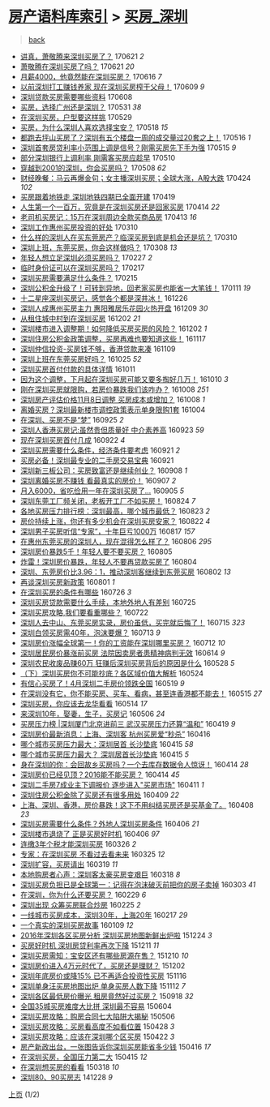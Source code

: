 [房产语料库索引](../../README.md)  > [买房_深圳](买房_深圳.md)
====
> [back](../README.md)

- [讲真，萧敬腾来深圳买房了？](http://jkwz.applinzi.com/ittc/6981642868425753604.html#%E8%AE%B2%E7%9C%9F%EF%BC%8C%E8%90%A7%E6%95%AC%E8%85%BE%E6%9D%A5%E6%B7%B1%E5%9C%B3%E4%B9%B0%E6%88%BF%E4%BA%86%EF%BC%9F) 170621 *2* 
- [萧敬腾在深圳买房了吗？](http://jkwz.applinzi.com/ittc/6981592649239626756.html#%E8%90%A7%E6%95%AC%E8%85%BE%E5%9C%A8%E6%B7%B1%E5%9C%B3%E4%B9%B0%E6%88%BF%E4%BA%86%E5%90%97%EF%BC%9F) 170621 *20* 
- [月薪4000，他竟然能在深圳买房？](http://jkwz.applinzi.com/ittc/6979805304748246020.html#%E6%9C%88%E8%96%AA4000%EF%BC%8C%E4%BB%96%E7%AB%9F%E7%84%B6%E8%83%BD%E5%9C%A8%E6%B7%B1%E5%9C%B3%E4%B9%B0%E6%88%BF%EF%BC%9F) 170616 *7* 
- [以前深圳打工赚钱养家 现在深圳买房榨干父母！](http://jkwz.applinzi.com/ittc/6977168073923494916.html#%E4%BB%A5%E5%89%8D%E6%B7%B1%E5%9C%B3%E6%89%93%E5%B7%A5%E8%B5%9A%E9%92%B1%E5%85%BB%E5%AE%B6+%E7%8E%B0%E5%9C%A8%E6%B7%B1%E5%9C%B3%E4%B9%B0%E6%88%BF%E6%A6%A8%E5%B9%B2%E7%88%B6%E6%AF%8D%EF%BC%81) 170609 *9* 
- [深圳贷款买房需要哪些资料](http://jkwz.applinzi.com/ittc/6976810185514288133.html#%E6%B7%B1%E5%9C%B3%E8%B4%B7%E6%AC%BE%E4%B9%B0%E6%88%BF%E9%9C%80%E8%A6%81%E5%93%AA%E4%BA%9B%E8%B5%84%E6%96%99) 170608  
- [买房，选择广州还是深圳？](http://jkwz.applinzi.com/ittc/6973755463324664836.html#%E4%B9%B0%E6%88%BF%EF%BC%8C%E9%80%89%E6%8B%A9%E5%B9%BF%E5%B7%9E%E8%BF%98%E6%98%AF%E6%B7%B1%E5%9C%B3%EF%BC%9F) 170531 *38* 
- [在深圳买房，户型要这样挑](http://jkwz.applinzi.com/ittc/6973220338958599172.html#%E5%9C%A8%E6%B7%B1%E5%9C%B3%E4%B9%B0%E6%88%BF%EF%BC%8C%E6%88%B7%E5%9E%8B%E8%A6%81%E8%BF%99%E6%A0%B7%E6%8C%91) 170529  
- [买房，为什么深圳人喜欢选择宝安？](http://jkwz.applinzi.com/ittc/6968945922376467461.html#%E4%B9%B0%E6%88%BF%EF%BC%8C%E4%B8%BA%E4%BB%80%E4%B9%88%E6%B7%B1%E5%9C%B3%E4%BA%BA%E5%96%9C%E6%AC%A2%E9%80%89%E6%8B%A9%E5%AE%9D%E5%AE%89%EF%BC%9F) 170518 *15* 
- [都跑去坪山买房了？深圳有五个楼盘一周的成交量过20套之上！](http://jkwz.applinzi.com/ittc/6968168730918913029.html#%E9%83%BD%E8%B7%91%E5%8E%BB%E5%9D%AA%E5%B1%B1%E4%B9%B0%E6%88%BF%E4%BA%86%EF%BC%9F%E6%B7%B1%E5%9C%B3%E6%9C%89%E4%BA%94%E4%B8%AA%E6%A5%BC%E7%9B%98%E4%B8%80%E5%91%A8%E7%9A%84%E6%88%90%E4%BA%A4%E9%87%8F%E8%BF%8720%E5%A5%97%E4%B9%8B%E4%B8%8A%EF%BC%81) 170516 *1* 
- [深圳首套房贷利率小范围上调是信号？刚需买房先下手为强](http://jkwz.applinzi.com/ittc/6967673197905314820.html#%E6%B7%B1%E5%9C%B3%E9%A6%96%E5%A5%97%E6%88%BF%E8%B4%B7%E5%88%A9%E7%8E%87%E5%B0%8F%E8%8C%83%E5%9B%B4%E4%B8%8A%E8%B0%83%E6%98%AF%E4%BF%A1%E5%8F%B7%EF%BC%9F%E5%88%9A%E9%9C%80%E4%B9%B0%E6%88%BF%E5%85%88%E4%B8%8B%E6%89%8B%E4%B8%BA%E5%BC%BA) 170515 *9* 
- [部分深圳银行上调利率 刚需客买房应趁早](http://jkwz.applinzi.com/ittc/6965985817502680068.html#%E9%83%A8%E5%88%86%E6%B7%B1%E5%9C%B3%E9%93%B6%E8%A1%8C%E4%B8%8A%E8%B0%83%E5%88%A9%E7%8E%87+%E5%88%9A%E9%9C%80%E5%AE%A2%E4%B9%B0%E6%88%BF%E5%BA%94%E8%B6%81%E6%97%A9) 170510  
- [穿越到2001的深圳，你会买房吗？](http://jkwz.applinzi.com/ittc/6965078645872788484.html#%E7%A9%BF%E8%B6%8A%E5%88%B02001%E7%9A%84%E6%B7%B1%E5%9C%B3%EF%BC%8C%E4%BD%A0%E4%BC%9A%E4%B9%B0%E6%88%BF%E5%90%97%EF%BC%9F) 170508 *62* 
- [财经晚餐：马云再爆金句；女主播深圳买房；全球大涨，A股大跌](http://jkwz.applinzi.com/ittc/6960228757355889668.html#%E8%B4%A2%E7%BB%8F%E6%99%9A%E9%A4%90%EF%BC%9A%E9%A9%AC%E4%BA%91%E5%86%8D%E7%88%86%E9%87%91%E5%8F%A5%EF%BC%9B%E5%A5%B3%E4%B8%BB%E6%92%AD%E6%B7%B1%E5%9C%B3%E4%B9%B0%E6%88%BF%EF%BC%9B%E5%85%A8%E7%90%83%E5%A4%A7%E6%B6%A8%EF%BC%8CA%E8%82%A1%E5%A4%A7%E8%B7%8C) 170424 *102* 
- [买房跟着地铁走 深圳地铁四期已全面开建](http://jkwz.applinzi.com/ittc/6958305585220027397.html#%E4%B9%B0%E6%88%BF%E8%B7%9F%E7%9D%80%E5%9C%B0%E9%93%81%E8%B5%B0+%E6%B7%B1%E5%9C%B3%E5%9C%B0%E9%93%81%E5%9B%9B%E6%9C%9F%E5%B7%B2%E5%85%A8%E9%9D%A2%E5%BC%80%E5%BB%BA) 170419  
- [人生第一个一百万，究竟是在深圳买房还是回家买房](http://jkwz.applinzi.com/ittc/6956498312961197060.html#%E4%BA%BA%E7%94%9F%E7%AC%AC%E4%B8%80%E4%B8%AA%E4%B8%80%E7%99%BE%E4%B8%87%EF%BC%8C%E7%A9%B6%E7%AB%9F%E6%98%AF%E5%9C%A8%E6%B7%B1%E5%9C%B3%E4%B9%B0%E6%88%BF%E8%BF%98%E6%98%AF%E5%9B%9E%E5%AE%B6%E4%B9%B0%E6%88%BF) 170414 *22* 
- [老司机买房记：15万在深圳周边全款买商品房](http://jkwz.applinzi.com/ittc/6955698384957604869.html#%E8%80%81%E5%8F%B8%E6%9C%BA%E4%B9%B0%E6%88%BF%E8%AE%B0%EF%BC%9A15%E4%B8%87%E5%9C%A8%E6%B7%B1%E5%9C%B3%E5%91%A8%E8%BE%B9%E5%85%A8%E6%AC%BE%E4%B9%B0%E5%95%86%E5%93%81%E6%88%BF) 170413 *16* 
- [深圳工作惠州买房投资的好处](http://jkwz.applinzi.com/ittc/6943347395382477828.html#%E6%B7%B1%E5%9C%B3%E5%B7%A5%E4%BD%9C%E6%83%A0%E5%B7%9E%E4%B9%B0%E6%88%BF%E6%8A%95%E8%B5%84%E7%9A%84%E5%A5%BD%E5%A4%84) 170310  
- [什么样的深圳人在买东莞房产？临深买房到底是机会还是坑？](http://jkwz.applinzi.com/ittc/6943333887580308484.html#%E4%BB%80%E4%B9%88%E6%A0%B7%E7%9A%84%E6%B7%B1%E5%9C%B3%E4%BA%BA%E5%9C%A8%E4%B9%B0%E4%B8%9C%E8%8E%9E%E6%88%BF%E4%BA%A7%EF%BC%9F%E4%B8%B4%E6%B7%B1%E4%B9%B0%E6%88%BF%E5%88%B0%E5%BA%95%E6%98%AF%E6%9C%BA%E4%BC%9A%E8%BF%98%E6%98%AF%E5%9D%91%EF%BC%9F) 170310  
- [深圳上班，东莞买房，你会这样做吗？](http://jkwz.applinzi.com/ittc/6942661309379380228.html#%E6%B7%B1%E5%9C%B3%E4%B8%8A%E7%8F%AD%EF%BC%8C%E4%B8%9C%E8%8E%9E%E4%B9%B0%E6%88%BF%EF%BC%8C%E4%BD%A0%E4%BC%9A%E8%BF%99%E6%A0%B7%E5%81%9A%E5%90%97%EF%BC%9F) 170308 *13* 
- [年轻人想立足深圳必须买房吗？](http://jkwz.applinzi.com/ittc/6939269938547278852.html#%E5%B9%B4%E8%BD%BB%E4%BA%BA%E6%83%B3%E7%AB%8B%E8%B6%B3%E6%B7%B1%E5%9C%B3%E5%BF%85%E9%A1%BB%E4%B9%B0%E6%88%BF%E5%90%97%EF%BC%9F) 170227 *2* 
- [临时身份证可以在深圳买房吗？](http://jkwz.applinzi.com/ittc/6935602831401944068.html#%E4%B8%B4%E6%97%B6%E8%BA%AB%E4%BB%BD%E8%AF%81%E5%8F%AF%E4%BB%A5%E5%9C%A8%E6%B7%B1%E5%9C%B3%E4%B9%B0%E6%88%BF%E5%90%97%EF%BC%9F) 170217  
- [深圳买房需要满足什么条件？](http://jkwz.applinzi.com/ittc/6934887419676722180.html#%E6%B7%B1%E5%9C%B3%E4%B9%B0%E6%88%BF%E9%9C%80%E8%A6%81%E6%BB%A1%E8%B6%B3%E4%BB%80%E4%B9%88%E6%9D%A1%E4%BB%B6%EF%BC%9F) 170215  
- [深圳公积金升级了！可转到异地，回老家买房也能省一大笔钱！](http://jkwz.applinzi.com/ittc/6921960877183206405.html#%E6%B7%B1%E5%9C%B3%E5%85%AC%E7%A7%AF%E9%87%91%E5%8D%87%E7%BA%A7%E4%BA%86%EF%BC%81%E5%8F%AF%E8%BD%AC%E5%88%B0%E5%BC%82%E5%9C%B0%EF%BC%8C%E5%9B%9E%E8%80%81%E5%AE%B6%E4%B9%B0%E6%88%BF%E4%B9%9F%E8%83%BD%E7%9C%81%E4%B8%80%E5%A4%A7%E7%AC%94%E9%92%B1%EF%BC%81) 170111 *19* 
- [十二星座深圳买房记，感觉各个都是深井冰！](http://jkwz.applinzi.com/ittc/6915919593528099844.html#%E5%8D%81%E4%BA%8C%E6%98%9F%E5%BA%A7%E6%B7%B1%E5%9C%B3%E4%B9%B0%E6%88%BF%E8%AE%B0%EF%BC%8C%E6%84%9F%E8%A7%89%E5%90%84%E4%B8%AA%E9%83%BD%E6%98%AF%E6%B7%B1%E4%BA%95%E5%86%B0%EF%BC%81) 161226  
- [深圳人成惠州买房主力 惠阳雅居乐花园火热开盘](http://jkwz.applinzi.com/ittc/6909603439335441413.html#%E6%B7%B1%E5%9C%B3%E4%BA%BA%E6%88%90%E6%83%A0%E5%B7%9E%E4%B9%B0%E6%88%BF%E4%B8%BB%E5%8A%9B+%E6%83%A0%E9%98%B3%E9%9B%85%E5%B1%85%E4%B9%90%E8%8A%B1%E5%9B%AD%E7%81%AB%E7%83%AD%E5%BC%80%E7%9B%98) 161209 *30* 
- [从租住城中村到在深圳买房](http://jkwz.applinzi.com/ittc/6907168354015380485.html#%E4%BB%8E%E7%A7%9F%E4%BD%8F%E5%9F%8E%E4%B8%AD%E6%9D%91%E5%88%B0%E5%9C%A8%E6%B7%B1%E5%9C%B3%E4%B9%B0%E6%88%BF) 161202 *21* 
- [深圳楼市进入调整期！如何降低买房买房的风险？](http://jkwz.applinzi.com/ittc/6907105115889992709.html#%E6%B7%B1%E5%9C%B3%E6%A5%BC%E5%B8%82%E8%BF%9B%E5%85%A5%E8%B0%83%E6%95%B4%E6%9C%9F%EF%BC%81%E5%A6%82%E4%BD%95%E9%99%8D%E4%BD%8E%E4%B9%B0%E6%88%BF%E4%B9%B0%E6%88%BF%E7%9A%84%E9%A3%8E%E9%99%A9%EF%BC%9F) 161202 *1* 
- [深圳住房公积金政策调整，买房再难也要知道这些！](http://jkwz.applinzi.com/ittc/6901533765519541253.html#%E6%B7%B1%E5%9C%B3%E4%BD%8F%E6%88%BF%E5%85%AC%E7%A7%AF%E9%87%91%E6%94%BF%E7%AD%96%E8%B0%83%E6%95%B4%EF%BC%8C%E4%B9%B0%E6%88%BF%E5%86%8D%E9%9A%BE%E4%B9%9F%E8%A6%81%E7%9F%A5%E9%81%93%E8%BF%99%E4%BA%9B%EF%BC%81) 161117  
- [深圳仲信投资-买房钱不够，香港贷款来凑](http://jkwz.applinzi.com/ittc/6898498051244557316.html#%E6%B7%B1%E5%9C%B3%E4%BB%B2%E4%BF%A1%E6%8A%95%E8%B5%84-%E4%B9%B0%E6%88%BF%E9%92%B1%E4%B8%8D%E5%A4%9F%EF%BC%8C%E9%A6%99%E6%B8%AF%E8%B4%B7%E6%AC%BE%E6%9D%A5%E5%87%91) 161109  
- [深圳上班在东莞买房好吗？](http://jkwz.applinzi.com/ittc/6892950228939834373.html#%E6%B7%B1%E5%9C%B3%E4%B8%8A%E7%8F%AD%E5%9C%A8%E4%B8%9C%E8%8E%9E%E4%B9%B0%E6%88%BF%E5%A5%BD%E5%90%97%EF%BC%9F) 161025 *52* 
- [深圳买房首付付款的具体详情](http://jkwz.applinzi.com/ittc/6887703544836129797.html#%E6%B7%B1%E5%9C%B3%E4%B9%B0%E6%88%BF%E9%A6%96%E4%BB%98%E4%BB%98%E6%AC%BE%E7%9A%84%E5%85%B7%E4%BD%93%E8%AF%A6%E6%83%85) 161011  
- [因为这个调整，下月起在深圳买房可能又要多掏好几万！](http://jkwz.applinzi.com/ittc/6887352264703869956.html#%E5%9B%A0%E4%B8%BA%E8%BF%99%E4%B8%AA%E8%B0%83%E6%95%B4%EF%BC%8C%E4%B8%8B%E6%9C%88%E8%B5%B7%E5%9C%A8%E6%B7%B1%E5%9C%B3%E4%B9%B0%E6%88%BF%E5%8F%AF%E8%83%BD%E5%8F%88%E8%A6%81%E5%A4%9A%E6%8E%8F%E5%A5%BD%E5%87%A0%E4%B8%87%EF%BC%81) 161010 *3* 
- [刚在深圳买房就限购，若房价暴跌我们该咋办？](http://jkwz.applinzi.com/ittc/6886678958958969861.html#%E5%88%9A%E5%9C%A8%E6%B7%B1%E5%9C%B3%E4%B9%B0%E6%88%BF%E5%B0%B1%E9%99%90%E8%B4%AD%EF%BC%8C%E8%8B%A5%E6%88%BF%E4%BB%B7%E6%9A%B4%E8%B7%8C%E6%88%91%E4%BB%AC%E8%AF%A5%E5%92%8B%E5%8A%9E%EF%BC%9F) 161008 *251* 
- [深圳房产评估价格11月8日调整 买房成本或增加？](http://jkwz.applinzi.com/ittc/6886588484298490884.html#%E6%B7%B1%E5%9C%B3%E6%88%BF%E4%BA%A7%E8%AF%84%E4%BC%B0%E4%BB%B7%E6%A0%BC11%E6%9C%888%E6%97%A5%E8%B0%83%E6%95%B4+%E4%B9%B0%E6%88%BF%E6%88%90%E6%9C%AC%E6%88%96%E5%A2%9E%E5%8A%A0%EF%BC%9F) 161008 *1* 
- [离婚买房？深圳最新楼市调控政策表示单身限购1套](http://jkwz.applinzi.com/ittc/6885272262382453765.html#%E7%A6%BB%E5%A9%9A%E4%B9%B0%E6%88%BF%EF%BC%9F%E6%B7%B1%E5%9C%B3%E6%9C%80%E6%96%B0%E6%A5%BC%E5%B8%82%E8%B0%83%E6%8E%A7%E6%94%BF%E7%AD%96%E8%A1%A8%E7%A4%BA%E5%8D%95%E8%BA%AB%E9%99%90%E8%B4%AD1%E5%A5%97) 161004  
- [在深圳、买房不是“梦”](http://jkwz.applinzi.com/ittc/6881835069123068932.html#%E5%9C%A8%E6%B7%B1%E5%9C%B3%E3%80%81%E4%B9%B0%E6%88%BF%E4%B8%8D%E6%98%AF%E2%80%9C%E6%A2%A6%E2%80%9D) 160925 *2* 
- [深圳人香港买房记:虽然贵但质量好 中介素养高](http://jkwz.applinzi.com/ittc/6881079786100753413.html#%E6%B7%B1%E5%9C%B3%E4%BA%BA%E9%A6%99%E6%B8%AF%E4%B9%B0%E6%88%BF%E8%AE%B0%3A%E8%99%BD%E7%84%B6%E8%B4%B5%E4%BD%86%E8%B4%A8%E9%87%8F%E5%A5%BD+%E4%B8%AD%E4%BB%8B%E7%B4%A0%E5%85%BB%E9%AB%98) 160923 *59* 
- [现在深圳买房首付几成](http://jkwz.applinzi.com/ittc/6880731015777092612.html#%E7%8E%B0%E5%9C%A8%E6%B7%B1%E5%9C%B3%E4%B9%B0%E6%88%BF%E9%A6%96%E4%BB%98%E5%87%A0%E6%88%90) 160922 *4* 
- [深圳买房需要什么条件，经济条件要考虑](http://jkwz.applinzi.com/ittc/6880333765406098437.html#%E6%B7%B1%E5%9C%B3%E4%B9%B0%E6%88%BF%E9%9C%80%E8%A6%81%E4%BB%80%E4%B9%88%E6%9D%A1%E4%BB%B6%EF%BC%8C%E7%BB%8F%E6%B5%8E%E6%9D%A1%E4%BB%B6%E8%A6%81%E8%80%83%E8%99%91) 160921 *2* 
- [买房必备！深圳最专业的二手房交易宝典](http://jkwz.applinzi.com/ittc/6880250872352736261.html#%E4%B9%B0%E6%88%BF%E5%BF%85%E5%A4%87%EF%BC%81%E6%B7%B1%E5%9C%B3%E6%9C%80%E4%B8%93%E4%B8%9A%E7%9A%84%E4%BA%8C%E6%89%8B%E6%88%BF%E4%BA%A4%E6%98%93%E5%AE%9D%E5%85%B8) 160921  
- [深圳新三板公司：买房致富还是继续创业？](http://jkwz.applinzi.com/ittc/6875452737428390916.html#%E6%B7%B1%E5%9C%B3%E6%96%B0%E4%B8%89%E6%9D%BF%E5%85%AC%E5%8F%B8%EF%BC%9A%E4%B9%B0%E6%88%BF%E8%87%B4%E5%AF%8C%E8%BF%98%E6%98%AF%E7%BB%A7%E7%BB%AD%E5%88%9B%E4%B8%9A%EF%BC%9F) 160908 *1* 
- [深圳离婚买房不赚钱 看最真实的房价！](http://jkwz.applinzi.com/ittc/6875128126346101765.html#%E6%B7%B1%E5%9C%B3%E7%A6%BB%E5%A9%9A%E4%B9%B0%E6%88%BF%E4%B8%8D%E8%B5%9A%E9%92%B1+%E7%9C%8B%E6%9C%80%E7%9C%9F%E5%AE%9E%E7%9A%84%E6%88%BF%E4%BB%B7%EF%BC%81) 160907 *2* 
- [月入6000，省吃俭用一年在深圳买房了...](http://jkwz.applinzi.com/ittc/6873330918533628933.html#%E6%9C%88%E5%85%A56000%EF%BC%8C%E7%9C%81%E5%90%83%E4%BF%AD%E7%94%A8%E4%B8%80%E5%B9%B4%E5%9C%A8%E6%B7%B1%E5%9C%B3%E4%B9%B0%E6%88%BF%E4%BA%86...) 160905 *5* 
- [深圳东莞工厂频关闭，老板开工厂不如买房！](http://jkwz.applinzi.com/ittc/6869942666778903556.html#%E6%B7%B1%E5%9C%B3%E4%B8%9C%E8%8E%9E%E5%B7%A5%E5%8E%82%E9%A2%91%E5%85%B3%E9%97%AD%EF%BC%8C%E8%80%81%E6%9D%BF%E5%BC%80%E5%B7%A5%E5%8E%82%E4%B8%8D%E5%A6%82%E4%B9%B0%E6%88%BF%EF%BC%81) 160824 *7* 
- [各地买房压力排行榜：深圳最高，哪个城市最低？](http://jkwz.applinzi.com/ittc/6869481543898235908.html#%E5%90%84%E5%9C%B0%E4%B9%B0%E6%88%BF%E5%8E%8B%E5%8A%9B%E6%8E%92%E8%A1%8C%E6%A6%9C%EF%BC%9A%E6%B7%B1%E5%9C%B3%E6%9C%80%E9%AB%98%EF%BC%8C%E5%93%AA%E4%B8%AA%E5%9F%8E%E5%B8%82%E6%9C%80%E4%BD%8E%EF%BC%9F) 160823 *2* 
- [房价持续上涨，你还有多少机会在深圳买房安家？](http://jkwz.applinzi.com/ittc/6869281503414060036.html#%E6%88%BF%E4%BB%B7%E6%8C%81%E7%BB%AD%E4%B8%8A%E6%B6%A8%EF%BC%8C%E4%BD%A0%E8%BF%98%E6%9C%89%E5%A4%9A%E5%B0%91%E6%9C%BA%E4%BC%9A%E5%9C%A8%E6%B7%B1%E5%9C%B3%E4%B9%B0%E6%88%BF%E5%AE%89%E5%AE%B6%EF%BC%9F) 160822 *4* 
- [深圳男子买房听信“专家”，十年巨亏1000万](http://jkwz.applinzi.com/ittc/6867375465152644101.html#%E6%B7%B1%E5%9C%B3%E7%94%B7%E5%AD%90%E4%B9%B0%E6%88%BF%E5%90%AC%E4%BF%A1%E2%80%9C%E4%B8%93%E5%AE%B6%E2%80%9D%EF%BC%8C%E5%8D%81%E5%B9%B4%E5%B7%A8%E4%BA%8F1000%E4%B8%87) 160817 *157* 
- [在惠州东莞买房的深圳人，现在混得怎么样了？](http://jkwz.applinzi.com/ittc/6863227946248176645.html#%E5%9C%A8%E6%83%A0%E5%B7%9E%E4%B8%9C%E8%8E%9E%E4%B9%B0%E6%88%BF%E7%9A%84%E6%B7%B1%E5%9C%B3%E4%BA%BA%EF%BC%8C%E7%8E%B0%E5%9C%A8%E6%B7%B7%E5%BE%97%E6%80%8E%E4%B9%88%E6%A0%B7%E4%BA%86%EF%BC%9F) 160806 *295* 
- [深圳房价暴跌5千！年轻人要不要买房？](http://jkwz.applinzi.com/ittc/6862838853903320068.html#%E6%B7%B1%E5%9C%B3%E6%88%BF%E4%BB%B7%E6%9A%B4%E8%B7%8C5%E5%8D%83%EF%BC%81%E5%B9%B4%E8%BD%BB%E4%BA%BA%E8%A6%81%E4%B8%8D%E8%A6%81%E4%B9%B0%E6%88%BF%EF%BC%9F) 160805  
- [炸雷！深圳房价暴跌，年轻人不要再贷款买房了](http://jkwz.applinzi.com/ittc/6862441219506045956.html#%E7%82%B8%E9%9B%B7%EF%BC%81%E6%B7%B1%E5%9C%B3%E6%88%BF%E4%BB%B7%E6%9A%B4%E8%B7%8C%EF%BC%8C%E5%B9%B4%E8%BD%BB%E4%BA%BA%E4%B8%8D%E8%A6%81%E5%86%8D%E8%B4%B7%E6%AC%BE%E4%B9%B0%E6%88%BF%E4%BA%86) 160804  
- [深圳、东莞房价比3.96：1，推动深圳客继续到东莞买房](http://jkwz.applinzi.com/ittc/6861700787276874756.html#%E6%B7%B1%E5%9C%B3%E3%80%81%E4%B8%9C%E8%8E%9E%E6%88%BF%E4%BB%B7%E6%AF%943.96%EF%BC%9A1%EF%BC%8C%E6%8E%A8%E5%8A%A8%E6%B7%B1%E5%9C%B3%E5%AE%A2%E7%BB%A7%E7%BB%AD%E5%88%B0%E4%B8%9C%E8%8E%9E%E4%B9%B0%E6%88%BF) 160802 *13* 
- [再谈深圳买房新政策](http://jkwz.applinzi.com/ittc/6861351398087853061.html#%E5%86%8D%E8%B0%88%E6%B7%B1%E5%9C%B3%E4%B9%B0%E6%88%BF%E6%96%B0%E6%94%BF%E7%AD%96) 160801 *1* 
- [在深圳买房的条件有哪些](http://jkwz.applinzi.com/ittc/6859115000395990020.html#%E5%9C%A8%E6%B7%B1%E5%9C%B3%E4%B9%B0%E6%88%BF%E7%9A%84%E6%9D%A1%E4%BB%B6%E6%9C%89%E5%93%AA%E4%BA%9B) 160726 *3* 
- [深圳买房贷款需要什么手续，本地外地人有差别](http://jkwz.applinzi.com/ittc/6858832839679935492.html#%E6%B7%B1%E5%9C%B3%E4%B9%B0%E6%88%BF%E8%B4%B7%E6%AC%BE%E9%9C%80%E8%A6%81%E4%BB%80%E4%B9%88%E6%89%8B%E7%BB%AD%EF%BC%8C%E6%9C%AC%E5%9C%B0%E5%A4%96%E5%9C%B0%E4%BA%BA%E6%9C%89%E5%B7%AE%E5%88%AB) 160725  
- [深圳买房攻略,我们要看重哪些？](http://jkwz.applinzi.com/ittc/6857694018468840452.html#%E6%B7%B1%E5%9C%B3%E4%B9%B0%E6%88%BF%E6%94%BB%E7%95%A5%2C%E6%88%91%E4%BB%AC%E8%A6%81%E7%9C%8B%E9%87%8D%E5%93%AA%E4%BA%9B%EF%BC%9F) 160722  
- [深圳人去中山、东莞买房实录，房价虽低，买完就后悔了！](http://jkwz.applinzi.com/ittc/6855078059606279172.html#%E6%B7%B1%E5%9C%B3%E4%BA%BA%E5%8E%BB%E4%B8%AD%E5%B1%B1%E3%80%81%E4%B8%9C%E8%8E%9E%E4%B9%B0%E6%88%BF%E5%AE%9E%E5%BD%95%EF%BC%8C%E6%88%BF%E4%BB%B7%E8%99%BD%E4%BD%8E%EF%BC%8C%E4%B9%B0%E5%AE%8C%E5%B0%B1%E5%90%8E%E6%82%94%E4%BA%86%EF%BC%81) 160715 *323* 
- [深圳白领买房需40年，泡沫要爆？](http://jkwz.applinzi.com/ittc/6854273268223312900.html#%E6%B7%B1%E5%9C%B3%E7%99%BD%E9%A2%86%E4%B9%B0%E6%88%BF%E9%9C%8040%E5%B9%B4%EF%BC%8C%E6%B3%A1%E6%B2%AB%E8%A6%81%E7%88%86%EF%BC%9F) 160713 *9* 
- [深圳房价涨幅全球第一！你的工资能在深圳哪里买房？](http://jkwz.applinzi.com/ittc/6854112724275168260.html#%E6%B7%B1%E5%9C%B3%E6%88%BF%E4%BB%B7%E6%B6%A8%E5%B9%85%E5%85%A8%E7%90%83%E7%AC%AC%E4%B8%80%EF%BC%81%E4%BD%A0%E7%9A%84%E5%B7%A5%E8%B5%84%E8%83%BD%E5%9C%A8%E6%B7%B1%E5%9C%B3%E5%93%AA%E9%87%8C%E4%B9%B0%E6%88%BF%EF%BC%9F) 160712 *10* 
- [深圳居民房价暴涨前买房 法院因卖房者患精神病判无效](http://jkwz.applinzi.com/ittc/6843671217101603845.html#%E6%B7%B1%E5%9C%B3%E5%B1%85%E6%B0%91%E6%88%BF%E4%BB%B7%E6%9A%B4%E6%B6%A8%E5%89%8D%E4%B9%B0%E6%88%BF+%E6%B3%95%E9%99%A2%E5%9B%A0%E5%8D%96%E6%88%BF%E8%80%85%E6%82%A3%E7%B2%BE%E7%A5%9E%E7%97%85%E5%88%A4%E6%97%A0%E6%95%88) 160614 *9* 
- [深圳农民收废品赚60万 狂赚后深圳买房背后的原因是什么](http://jkwz.applinzi.com/ittc/6836933334814688261.html#%E6%B7%B1%E5%9C%B3%E5%86%9C%E6%B0%91%E6%94%B6%E5%BA%9F%E5%93%81%E8%B5%9A60%E4%B8%87+%E7%8B%82%E8%B5%9A%E5%90%8E%E6%B7%B1%E5%9C%B3%E4%B9%B0%E6%88%BF%E8%83%8C%E5%90%8E%E7%9A%84%E5%8E%9F%E5%9B%A0%E6%98%AF%E4%BB%80%E4%B9%88) 160528 *5* 
- [（下）深圳买房你不可能抄底？各区域价值大解析](http://jkwz.applinzi.com/ittc/6835800744774861828.html#%EF%BC%88%E4%B8%8B%EF%BC%89%E6%B7%B1%E5%9C%B3%E4%B9%B0%E6%88%BF%E4%BD%A0%E4%B8%8D%E5%8F%AF%E8%83%BD%E6%8A%84%E5%BA%95%EF%BC%9F%E5%90%84%E5%8C%BA%E5%9F%9F%E4%BB%B7%E5%80%BC%E5%A4%A7%E8%A7%A3%E6%9E%90) 160524  
- [有信心买房了！4月深圳二手房价领跌全国](http://jkwz.applinzi.com/ittc/6833933168855745541.html#%E6%9C%89%E4%BF%A1%E5%BF%83%E4%B9%B0%E6%88%BF%E4%BA%86%EF%BC%814%E6%9C%88%E6%B7%B1%E5%9C%B3%E4%BA%8C%E6%89%8B%E6%88%BF%E4%BB%B7%E9%A2%86%E8%B7%8C%E5%85%A8%E5%9B%BD) 160519 *9* 
- [在深圳没有它，你不能买房、买车、看病，甚至连香港都不能去！](http://jkwz.applinzi.com/ittc/6832427494376211460.html#%E5%9C%A8%E6%B7%B1%E5%9C%B3%E6%B2%A1%E6%9C%89%E5%AE%83%EF%BC%8C%E4%BD%A0%E4%B8%8D%E8%83%BD%E4%B9%B0%E6%88%BF%E3%80%81%E4%B9%B0%E8%BD%A6%E3%80%81%E7%9C%8B%E7%97%85%EF%BC%8C%E7%94%9A%E8%87%B3%E8%BF%9E%E9%A6%99%E6%B8%AF%E9%83%BD%E4%B8%8D%E8%83%BD%E5%8E%BB%EF%BC%81) 160515 *27* 
- [深圳买房，你应该去龙华看看](http://jkwz.applinzi.com/ittc/6832118604522587141.html#%E6%B7%B1%E5%9C%B3%E4%B9%B0%E6%88%BF%EF%BC%8C%E4%BD%A0%E5%BA%94%E8%AF%A5%E5%8E%BB%E9%BE%99%E5%8D%8E%E7%9C%8B%E7%9C%8B) 160514 *17* 
- [来深圳10年，娶妻，生子，买房记](http://jkwz.applinzi.com/ittc/6829065478911558661.html#%E6%9D%A5%E6%B7%B1%E5%9C%B310%E5%B9%B4%EF%BC%8C%E5%A8%B6%E5%A6%BB%EF%BC%8C%E7%94%9F%E5%AD%90%EF%BC%8C%E4%B9%B0%E6%88%BF%E8%AE%B0) 160506 *24* 
- [买房压力榜 |深圳厦门北京进前三  武汉买房压力还算“温和”](http://jkwz.applinzi.com/ittc/6822718944146097156.html#%E4%B9%B0%E6%88%BF%E5%8E%8B%E5%8A%9B%E6%A6%9C+%7C%E6%B7%B1%E5%9C%B3%E5%8E%A6%E9%97%A8%E5%8C%97%E4%BA%AC%E8%BF%9B%E5%89%8D%E4%B8%89++%E6%AD%A6%E6%B1%89%E4%B9%B0%E6%88%BF%E5%8E%8B%E5%8A%9B%E8%BF%98%E7%AE%97%E2%80%9C%E6%B8%A9%E5%92%8C%E2%80%9D) 160419 *9* 
- [深圳房价最新消息：上海、深圳客 杭州买房爱“秒杀”](http://jkwz.applinzi.com/ittc/6821592910558397444.html#%E6%B7%B1%E5%9C%B3%E6%88%BF%E4%BB%B7%E6%9C%80%E6%96%B0%E6%B6%88%E6%81%AF%EF%BC%9A%E4%B8%8A%E6%B5%B7%E3%80%81%E6%B7%B1%E5%9C%B3%E5%AE%A2+%E6%9D%AD%E5%B7%9E%E4%B9%B0%E6%88%BF%E7%88%B1%E2%80%9C%E7%A7%92%E6%9D%80%E2%80%9D) 160416  
- [哪个城市买房压力最大：深圳居首 长沙垫底](http://jkwz.applinzi.com/ittc/6821272042141647876.html#%E5%93%AA%E4%B8%AA%E5%9F%8E%E5%B8%82%E4%B9%B0%E6%88%BF%E5%8E%8B%E5%8A%9B%E6%9C%80%E5%A4%A7%EF%BC%9A%E6%B7%B1%E5%9C%B3%E5%B1%85%E9%A6%96+%E9%95%BF%E6%B2%99%E5%9E%AB%E5%BA%95) 160415 *58* 
- [哪个城市买房压力最大？ 深圳居首长沙垫底](http://jkwz.applinzi.com/ittc/6821242466233484293.html#%E5%93%AA%E4%B8%AA%E5%9F%8E%E5%B8%82%E4%B9%B0%E6%88%BF%E5%8E%8B%E5%8A%9B%E6%9C%80%E5%A4%A7%EF%BC%9F+%E6%B7%B1%E5%9C%B3%E5%B1%85%E9%A6%96%E9%95%BF%E6%B2%99%E5%9E%AB%E5%BA%95) 160415 *5* 
- [身在深圳的你：会回故乡买房吗？一个去库存数据令人惊讶！](http://jkwz.applinzi.com/ittc/6821084583818691589.html#%E8%BA%AB%E5%9C%A8%E6%B7%B1%E5%9C%B3%E7%9A%84%E4%BD%A0%EF%BC%9A%E4%BC%9A%E5%9B%9E%E6%95%85%E4%B9%A1%E4%B9%B0%E6%88%BF%E5%90%97%EF%BC%9F%E4%B8%80%E4%B8%AA%E5%8E%BB%E5%BA%93%E5%AD%98%E6%95%B0%E6%8D%AE%E4%BB%A4%E4%BA%BA%E6%83%8A%E8%AE%B6%EF%BC%81) 160414 *28* 
- [深圳房价已经见顶？2016能不能买房？](http://jkwz.applinzi.com/ittc/6820977085333898244.html#%E6%B7%B1%E5%9C%B3%E6%88%BF%E4%BB%B7%E5%B7%B2%E7%BB%8F%E8%A7%81%E9%A1%B6%EF%BC%9F2016%E8%83%BD%E4%B8%8D%E8%83%BD%E4%B9%B0%E6%88%BF%EF%BC%9F) 160414 *45* 
- [深圳二手房7成业主下调报价 逐步进入&quot;买房市场&quot;](http://jkwz.applinzi.com/ittc/6819954191145370628.html#%E6%B7%B1%E5%9C%B3%E4%BA%8C%E6%89%8B%E6%88%BF7%E6%88%90%E4%B8%9A%E4%B8%BB%E4%B8%8B%E8%B0%83%E6%8A%A5%E4%BB%B7+%E9%80%90%E6%AD%A5%E8%BF%9B%E5%85%A5%26quot%3B%E4%B9%B0%E6%88%BF%E5%B8%82%E5%9C%BA%26quot%3B) 160411 *1* 
- [深圳住房公积金除了买房还有很多用处](http://jkwz.applinzi.com/ittc/6818995624569472005.html#%E6%B7%B1%E5%9C%B3%E4%BD%8F%E6%88%BF%E5%85%AC%E7%A7%AF%E9%87%91%E9%99%A4%E4%BA%86%E4%B9%B0%E6%88%BF%E8%BF%98%E6%9C%89%E5%BE%88%E5%A4%9A%E7%94%A8%E5%A4%84) 160409 *22* 
- [上海、深圳、香港，房价暴跌！这下不用纠结买房还是买基金了。](http://jkwz.applinzi.com/ittc/6818634341542265860.html#%E4%B8%8A%E6%B5%B7%E3%80%81%E6%B7%B1%E5%9C%B3%E3%80%81%E9%A6%99%E6%B8%AF%EF%BC%8C%E6%88%BF%E4%BB%B7%E6%9A%B4%E8%B7%8C%EF%BC%81%E8%BF%99%E4%B8%8B%E4%B8%8D%E7%94%A8%E7%BA%A0%E7%BB%93%E4%B9%B0%E6%88%BF%E8%BF%98%E6%98%AF%E4%B9%B0%E5%9F%BA%E9%87%91%E4%BA%86%E3%80%82) 160408 *23* 
- [深圳买房需要什么条件？外地人深圳买房条件](http://jkwz.applinzi.com/ittc/6817916845864518661.html#%E6%B7%B1%E5%9C%B3%E4%B9%B0%E6%88%BF%E9%9C%80%E8%A6%81%E4%BB%80%E4%B9%88%E6%9D%A1%E4%BB%B6%EF%BC%9F%E5%A4%96%E5%9C%B0%E4%BA%BA%E6%B7%B1%E5%9C%B3%E4%B9%B0%E6%88%BF%E6%9D%A1%E4%BB%B6) 160406 *21* 
- [深圳楼市退烧了  正是买房好时机](http://jkwz.applinzi.com/ittc/6817904657019962373.html#%E6%B7%B1%E5%9C%B3%E6%A5%BC%E5%B8%82%E9%80%80%E7%83%A7%E4%BA%86++%E6%AD%A3%E6%98%AF%E4%B9%B0%E6%88%BF%E5%A5%BD%E6%97%B6%E6%9C%BA) 160406 *97* 
- [连缴3年个税才能深圳买房](http://jkwz.applinzi.com/ittc/6813888440269538308.html#%E8%BF%9E%E7%BC%B43%E5%B9%B4%E4%B8%AA%E7%A8%8E%E6%89%8D%E8%83%BD%E6%B7%B1%E5%9C%B3%E4%B9%B0%E6%88%BF) 160326 *2* 
- [专家：在深圳买房 不看过去看未来](http://jkwz.applinzi.com/ittc/6813575927082533893.html#%E4%B8%93%E5%AE%B6%EF%BC%9A%E5%9C%A8%E6%B7%B1%E5%9C%B3%E4%B9%B0%E6%88%BF+%E4%B8%8D%E7%9C%8B%E8%BF%87%E5%8E%BB%E7%9C%8B%E6%9C%AA%E6%9D%A5) 160325 *12* 
- [深圳扩容，买房请出](http://jkwz.applinzi.com/ittc/6811408058236273668.html#%E6%B7%B1%E5%9C%B3%E6%89%A9%E5%AE%B9%EF%BC%8C%E4%B9%B0%E6%88%BF%E8%AF%B7%E5%87%BA) 160319 *11* 
- [本地购房者心声：深圳客太豪买房变艰巨](http://jkwz.applinzi.com/ittc/6810955520722600964.html#%E6%9C%AC%E5%9C%B0%E8%B4%AD%E6%88%BF%E8%80%85%E5%BF%83%E5%A3%B0%EF%BC%9A%E6%B7%B1%E5%9C%B3%E5%AE%A2%E5%A4%AA%E8%B1%AA%E4%B9%B0%E6%88%BF%E5%8F%98%E8%89%B0%E5%B7%A8) 160318 *8* 
- [深圳买房负担已是全球第一：记得在泡沫破灭前把你的房子卖掉](http://jkwz.applinzi.com/ittc/6805377445146395652.html#%E6%B7%B1%E5%9C%B3%E4%B9%B0%E6%88%BF%E8%B4%9F%E6%8B%85%E5%B7%B2%E6%98%AF%E5%85%A8%E7%90%83%E7%AC%AC%E4%B8%80%EF%BC%9A%E8%AE%B0%E5%BE%97%E5%9C%A8%E6%B3%A1%E6%B2%AB%E7%A0%B4%E7%81%AD%E5%89%8D%E6%8A%8A%E4%BD%A0%E7%9A%84%E6%88%BF%E5%AD%90%E5%8D%96%E6%8E%89) 160303 *41* 
- [在深圳，你为什么还要买房？](http://jkwz.applinzi.com/ittc/6804216467436340228.html#%E5%9C%A8%E6%B7%B1%E5%9C%B3%EF%BC%8C%E4%BD%A0%E4%B8%BA%E4%BB%80%E4%B9%88%E8%BF%98%E8%A6%81%E4%B9%B0%E6%88%BF%EF%BC%9F) 160229 *6* 
- [深圳出现 众筹买房联合炒房](http://jkwz.applinzi.com/ittc/6802639249782342661.html#%E6%B7%B1%E5%9C%B3%E5%87%BA%E7%8E%B0+%E4%BC%97%E7%AD%B9%E4%B9%B0%E6%88%BF%E8%81%94%E5%90%88%E7%82%92%E6%88%BF) 160225 *2* 
- [一线城市买房成本，深圳30年，上海20年](http://jkwz.applinzi.com/ittc/6799810146561688581.html#%E4%B8%80%E7%BA%BF%E5%9F%8E%E5%B8%82%E4%B9%B0%E6%88%BF%E6%88%90%E6%9C%AC%EF%BC%8C%E6%B7%B1%E5%9C%B330%E5%B9%B4%EF%BC%8C%E4%B8%8A%E6%B5%B720%E5%B9%B4) 160217 *29* 
- [一个真实的深圳买房故事](http://jkwz.applinzi.com/ittc/6785284612448322565.html#%E4%B8%80%E4%B8%AA%E7%9C%9F%E5%AE%9E%E7%9A%84%E6%B7%B1%E5%9C%B3%E4%B9%B0%E6%88%BF%E6%95%85%E4%BA%8B) 160109 *12* 
- [2016年深圳各区买房分析 深圳买房地图新鲜出炉啦](http://jkwz.applinzi.com/ittc/6779306514837931012.html#2016%E5%B9%B4%E6%B7%B1%E5%9C%B3%E5%90%84%E5%8C%BA%E4%B9%B0%E6%88%BF%E5%88%86%E6%9E%90+%E6%B7%B1%E5%9C%B3%E4%B9%B0%E6%88%BF%E5%9C%B0%E5%9B%BE%E6%96%B0%E9%B2%9C%E5%87%BA%E7%82%89%E5%95%A6) 151224 *3* 
- [买房好时机 深圳房贷利率再次下降](http://jkwz.applinzi.com/ittc/6774502957706118149.html#%E4%B9%B0%E6%88%BF%E5%A5%BD%E6%97%B6%E6%9C%BA+%E6%B7%B1%E5%9C%B3%E6%88%BF%E8%B4%B7%E5%88%A9%E7%8E%87%E5%86%8D%E6%AC%A1%E4%B8%8B%E9%99%8D) 151211 *11* 
- [深圳买房需知：宝安区还有哪些房源在售？](http://jkwz.applinzi.com/ittc/6774251921280074756.html#%E6%B7%B1%E5%9C%B3%E4%B9%B0%E6%88%BF%E9%9C%80%E7%9F%A5%EF%BC%9A%E5%AE%9D%E5%AE%89%E5%8C%BA%E8%BF%98%E6%9C%89%E5%93%AA%E4%BA%9B%E6%88%BF%E6%BA%90%E5%9C%A8%E5%94%AE%EF%BC%9F) 151210 *10* 
- [深圳房价进入4万元时代了，买房还是理财？](http://jkwz.applinzi.com/ittc/6771268693522908165.html#%E6%B7%B1%E5%9C%B3%E6%88%BF%E4%BB%B7%E8%BF%9B%E5%85%A54%E4%B8%87%E5%85%83%E6%97%B6%E4%BB%A3%E4%BA%86%EF%BC%8C%E4%B9%B0%E6%88%BF%E8%BF%98%E6%98%AF%E7%90%86%E8%B4%A2%EF%BC%9F) 151202  
- [深圳年底房价或降15% 已不再适合投资性买房](http://jkwz.applinzi.com/ittc/6765230895065990149.html#%E6%B7%B1%E5%9C%B3%E5%B9%B4%E5%BA%95%E6%88%BF%E4%BB%B7%E6%88%96%E9%99%8D15%25+%E5%B7%B2%E4%B8%8D%E5%86%8D%E9%80%82%E5%90%88%E6%8A%95%E8%B5%84%E6%80%A7%E4%B9%B0%E6%88%BF) 151116  
- [深圳单身汪买房地图出炉 单身买房人数下降](http://jkwz.applinzi.com/ittc/6763888847742305284.html#%E6%B7%B1%E5%9C%B3%E5%8D%95%E8%BA%AB%E6%B1%AA%E4%B9%B0%E6%88%BF%E5%9C%B0%E5%9B%BE%E5%87%BA%E7%82%89+%E5%8D%95%E8%BA%AB%E4%B9%B0%E6%88%BF%E4%BA%BA%E6%95%B0%E4%B8%8B%E9%99%8D) 151112 *7* 
- [深圳各区最低房价曝光 租房竟然好过买房？](http://jkwz.applinzi.com/ittc/6743437528092148740.html#%E6%B7%B1%E5%9C%B3%E5%90%84%E5%8C%BA%E6%9C%80%E4%BD%8E%E6%88%BF%E4%BB%B7%E6%9B%9D%E5%85%89+%E7%A7%9F%E6%88%BF%E7%AB%9F%E7%84%B6%E5%A5%BD%E8%BF%87%E4%B9%B0%E6%88%BF%EF%BC%9F) 150918 *32* 
- [全国35城买房难度大比拼 深圳最不容易](http://jkwz.applinzi.com/ittc/547650611419868773.html#%E5%85%A8%E5%9B%BD35%E5%9F%8E%E4%B9%B0%E6%88%BF%E9%9A%BE%E5%BA%A6%E5%A4%A7%E6%AF%94%E6%8B%BC+%E6%B7%B1%E5%9C%B3%E6%9C%80%E4%B8%8D%E5%AE%B9%E6%98%93) 150604  
- [深圳买房攻略：购房合同七大陷阱大揭秘](http://jkwz.applinzi.com/ittc/547650611412402865.html#%E6%B7%B1%E5%9C%B3%E4%B9%B0%E6%88%BF%E6%94%BB%E7%95%A5%EF%BC%9A%E8%B4%AD%E6%88%BF%E5%90%88%E5%90%8C%E4%B8%83%E5%A4%A7%E9%99%B7%E9%98%B1%E5%A4%A7%E6%8F%AD%E7%A7%98) 150506  
- [深圳买房攻略：买房看高度不如看位置](http://jkwz.applinzi.com/ittc/547650611408124880.html#%E6%B7%B1%E5%9C%B3%E4%B9%B0%E6%88%BF%E6%94%BB%E7%95%A5%EF%BC%9A%E4%B9%B0%E6%88%BF%E7%9C%8B%E9%AB%98%E5%BA%A6%E4%B8%8D%E5%A6%82%E7%9C%8B%E4%BD%8D%E7%BD%AE) 150428 *3* 
- [深圳买房攻略：应该在深圳哪个区买房](http://jkwz.applinzi.com/ittc/547650611408412226.html#%E6%B7%B1%E5%9C%B3%E4%B9%B0%E6%88%BF%E6%94%BB%E7%95%A5%EF%BC%9A%E5%BA%94%E8%AF%A5%E5%9C%A8%E6%B7%B1%E5%9C%B3%E5%93%AA%E4%B8%AA%E5%8C%BA%E4%B9%B0%E6%88%BF) 150422 *3* 
- [房产新政出台，一张图告诉你深圳买房能省多少钱](http://jkwz.applinzi.com/ittc/547650611402835010.html#%E6%88%BF%E4%BA%A7%E6%96%B0%E6%94%BF%E5%87%BA%E5%8F%B0%EF%BC%8C%E4%B8%80%E5%BC%A0%E5%9B%BE%E5%91%8A%E8%AF%89%E4%BD%A0%E6%B7%B1%E5%9C%B3%E4%B9%B0%E6%88%BF%E8%83%BD%E7%9C%81%E5%A4%9A%E5%B0%91%E9%92%B1) 150416 *17* 
- [在深圳买房，全国压力第二大](http://jkwz.applinzi.com/ittc/547650611405335601.html#%E5%9C%A8%E6%B7%B1%E5%9C%B3%E4%B9%B0%E6%88%BF%EF%BC%8C%E5%85%A8%E5%9B%BD%E5%8E%8B%E5%8A%9B%E7%AC%AC%E4%BA%8C%E5%A4%A7) 150415 *12* 
- [在深圳想买房的看看](http://jkwz.applinzi.com/ittc/547650611396709611.html#%E5%9C%A8%E6%B7%B1%E5%9C%B3%E6%83%B3%E4%B9%B0%E6%88%BF%E7%9A%84%E7%9C%8B%E7%9C%8B) 150318 *10* 
- [深圳80、90买房志](http://jkwz.applinzi.com/ittc/547650611385908708.html#%E6%B7%B1%E5%9C%B380%E3%80%8190%E4%B9%B0%E6%88%BF%E5%BF%97) 141228 *9* 


 [上页](买房_深圳.md)           (1/2)